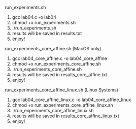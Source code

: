 run_experiments.sh
1. gcc lab04.c -o lab04
2. chmod +x run_experiments.sh
3. ./run_experiments.sh
4. results will be saved in results.txt
5. enjoy!

run_experiments_core_affine.sh (MacOS only) 
1. gcc lab04_core_affine.c -o lab04_core_affine
2. chmod +x run_experiments_core_affine.sh
3. ./run_experiments_core_affine.sh
4. results will be saved in results_core_affine.txt
5. enjoy!

run_experiments_core_affine_linux.sh (Linux Systems) 
1. gcc lab04_core_affine_linux.c -o lab04_core_affine_linux
2. chmod +x run_experiments_core_affine_linux.sh
3. ./run_experiments_core_affine_linux.sh
4. results will be saved in results_core_affine_linux.txt
5. enjoy!
